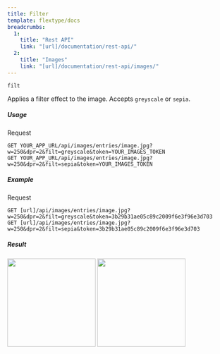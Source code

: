 ```yaml
---
title: Filter
template: flextype/docs
breadcrumbs:
  1:
    title: "Rest API"
    link: "[url]/documentation/rest-api/"
  2:
    title: "Images"
    link: "[url]/documentation/rest-api/images/"
---
```


`filt`

Applies a filter effect to the image. Accepts `greyscale` or `sepia`.

##### Usage

<div class="file-header">Request</div>

```http
GET YOUR_APP_URL/api/images/entries/image.jpg?w=250&dpr=2&filt=greyscale&token=YOUR_IMAGES_TOKEN
GET YOUR_APP_URL/api/images/entries/image.jpg?w=250&dpr=2&filt=sepia&token=YOUR_IMAGES_TOKEN
```

##### Example

<div class="file-header">Request</div>

```http
GET [url]/api/images/entries/image.jpg?w=250&dpr=2&filt=greyscale&token=3b29b31ae05c89c2009f6e3f96e3d703
GET [url]/api/images/entries/image.jpg?w=250&dpr=2&filt=sepia&token=3b29b31ae05c89c2009f6e3f96e3d703
```

##### Result

<img width="200" class="inline" src="[url]/api/images/entries/image.jpg?w=200&dpr=2&filt=greyscale&token=3b29b31ae05c89c2009f6e3f96e3d703">
<img width="200" class="inline" src="[url]/api/images/entries/image.jpg?w=200&dpr=2&filt=sepia&token=3b29b31ae05c89c2009f6e3f96e3d703">
